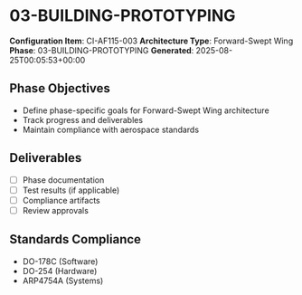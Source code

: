 # 03-BUILDING-PROTOTYPING

**Configuration Item**: CI-AF115-003
**Architecture Type**: Forward-Swept Wing
**Phase**: 03-BUILDING-PROTOTYPING
**Generated**: 2025-08-25T00:05:53+00:00

## Phase Objectives
- Define phase-specific goals for Forward-Swept Wing architecture
- Track progress and deliverables
- Maintain compliance with aerospace standards

## Deliverables
- [ ] Phase documentation
- [ ] Test results (if applicable)
- [ ] Compliance artifacts
- [ ] Review approvals

## Standards Compliance
- DO-178C (Software)
- DO-254 (Hardware)
- ARP4754A (Systems)

